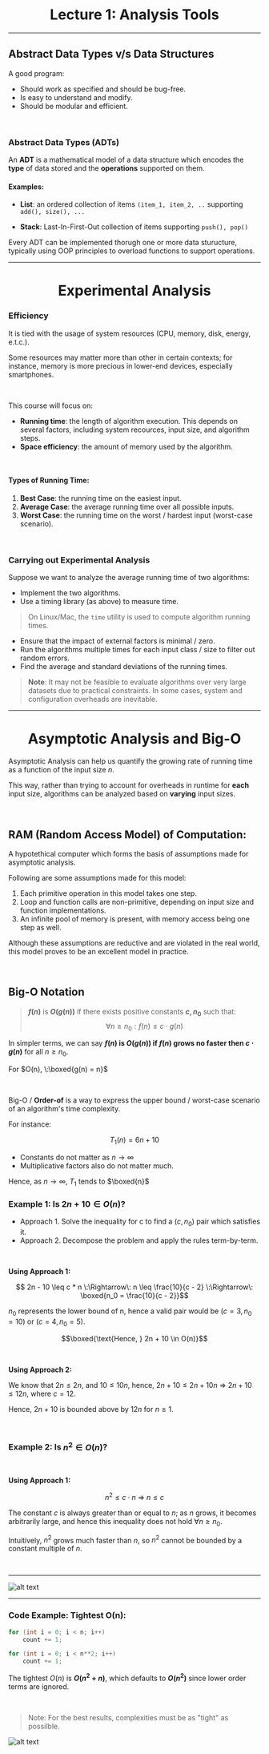 <h1 style="text-align:center;">Lecture 1: Analysis Tools</h1>

---

## Abstract Data Types v/s Data Structures

A good program:

- Should work as specified and should be bug-free.
- Is easy to understand and modify.
- Should be modular and efficient.

<br>

### Abstract Data Types (ADTs)

An **ADT** is a mathematical model of a data structure which encodes the **type** of data stored and the **operations** supported on them.

#### Examples:
- **List**: an ordered collection of items `(item_1, item_2, ..` supporting `add(), size(), ...`

- **Stack**: Last-In-First-Out collection of items supporting `push(), pop()`

Every ADT can be implemented thorugh one or more data sturucture, typically using OOP principles to overload functions to support operations.

---

<h1 style="text-align: center;">Experimental Analysis</h1>

### Efficiency

It is tied with the usage of system resources (CPU, memory, disk, energy, e.t.c.).

Some resources may matter more than other in certain contexts; for instance, memory is more precious in lower-end devices, especially smartphones.

<br>

This course will focus on:
- **Running time**: the length of algorithm execution. This depends on several factors, including system recources, input size, and algorithm steps.
- **Space efficiency**: the amount of memory used by the algorithm.

<br>

#### Types of Running Time:

1. **Best Case**: the running time on the easiest input. 
2. **Average Case**: the average running time over all possible inputs.
3. **Worst Case**: the running time on the worst / hardest input (worst-case scenario).

<br>

### Carrying out Experimental Analysis

Suppose we want to analyze the average running time of two algorithms:

- Implement the two algorithms.
- Use a timing library (as above) to measure time.
> On Linux/Mac, the `time` utility is used to compute algorithm running times.
- Ensure that the impact of external factors is minimal / zero.
- Run the algorithms multiple times for each input class / size to filter out random errors.
- Find the average and standard deviations of the running times.

> **Note**: It may not be feasible to evaluate algorithms over very large datasets due to practical constraints.
> In some cases, system and configuration overheads are inevitable.

---

<h1 style="text-align: center;">Asymptotic Analysis and Big-O</h1>

Asymptotic Analysis can help us quantify the growing rate of running time as a function of the input size $n$.

This way, rather than trying to account for overheads in runtime for **each** input size, algorithms can be analyzed based on **varying** input sizes.

<br>

## RAM (Random Access Model) of Computation:

A hypotethical computer which forms the basis of assumptions made for asymptotic analysis.

Following are some assumptions made for this model:

1. Each primitive operation in this model takes one step.
2. Loop and function calls are non-primitive, depending on input size and function implementations.
3. An infinite pool of memory is present, with memory access being one step as well.

Although these assumptions are reductive and are violated in the real world, this model proves to be an excellent model in practice.

<br>

## Big-O Notation

>**$f(n)$** is **$O(g(n))$** if there exists positive constants **$c, n_0$** such that: $$\forall n \geq n_0: f(n) \leq c \cdot g(n)$$

In simpler terms, we can say **$f(n)$ is $O(g(n))$ if $f(n)$ grows no faster then $c \cdot g(n)$** for all $n \geq n_0$.

For $O(n), \:\boxed{g(n) = n}$

<br>

Big-O / **Order-of** is a way to express the upper bound / worst-case scenario of an algorithm's time complexity.

For instance:

$$T_1(n) = 6n + 10$$

- Constants do not matter as $n \rightarrow \infty$
- Multiplicative factors also do not matter much.

Hence, as $n \rightarrow \infty$, $T_1$ tends to $\boxed{n}$
<br>

### Example 1: Is $2n + 10 \in O(n)$?

- Approach 1. Solve the inequality for c to find a $(c, n_0)$ pair which satisfies it.
- Approach 2. Decompose the problem and apply the rules term-by-term.

<br>

**Using Approach 1:**

$$ 2n - 10 \leq c * n \:\Rightarrow\: n \leq \frac{10}{c - 2} \:\Rightarrow\: \boxed{n_0 = \frac{10}{c - 2}}$$

$n_0$ represents the lower bound of n, hence a valid pair would be $(c = 3, n_0 = 10)$ or $(c = 4, n_0 = 5)$.

$$\boxed{\text{Hence, } 2n + 10 \in O(n)}$$


<br>

**Using Approach 2:**

We know that $2n \leq 2n$, and $10 \leq 10n$, hence, $2n + 10 \leq 2n + 10n \:\Rightarrow\: 2n + 10 \leq 12n$, where $c = 12$.

Hence, $2n + 10$ is bounded above by $12n$ for $n \geq 1$.

<br>

### Example 2: Is $n^2 \in O(n)$?

<br>

**Using Approach 1:**

$$n^2 \leq c \cdot n \:\Rightarrow\: n \leq c$$

The constant $c$ is always greater than or equal to $n$; as $n$ grows, it becomes arbitrarily large, and hence this inequality does not hold $\forall n \geq n_0$.

Intuitively, $n^2$ grows much faster than $n$, so $n^2$ cannot be bounded by a constant multiple of $n$.

<br>

---

![alt text](image.png)

---


### Code Example: Tightest O(n):

```c
for (int i = 0; i < n; i++)
    count += 1;

for (int i = 0; i < n**2; i++)
    count += 1;
```

The tightest $O(n)$ is **$O(n^2 + n)$**, which defaults to **$O(n^2)$** since lower order terms are ignored.

<br>

>Note: For the best results, complexities must be as "tight" as possilble. 

![alt text](image-3.png)